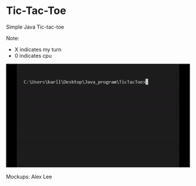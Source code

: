# Tic-Tac-Toe
Simple Java Tic-tac-toe

Note:
- X indicates my turn
- 0 indicates cpu

![](https://github.com/Karllouise-code/tic-tac-toe/blob/master/image/tictactoe.gif)

Mockups: Alex Lee
